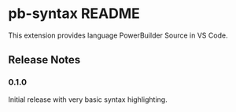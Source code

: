 # pb-syntax README

This extension provides language PowerBuilder Source in VS Code.

## Release Notes

### 0.1.0

Initial release with very basic syntax highlighting.
